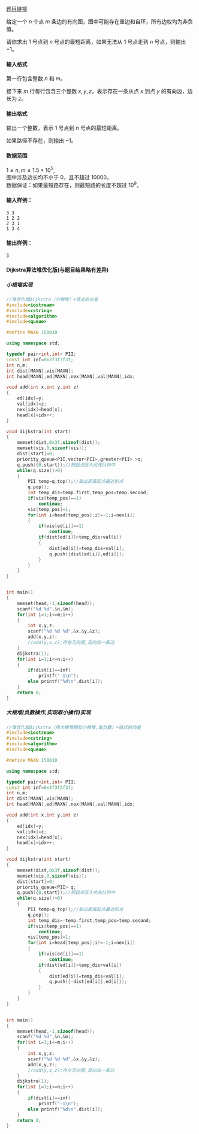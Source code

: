 
[题目链接](https://www.acwing.com/problem/content/852/)


给定一个 $n$ 个点 $m$ 条边的有向图，图中可能存在重边和自环，所有边权均为非负值。

请你求出 $1$ 号点到 $n$ 号点的最短距离，如果无法从 $1$ 号点走到 $n$ 号点，则输出 $-1$。

#### 输入格式

第一行包含整数 $n$ 和 $m$。

接下来 $m$ 行每行包含三个整数 $x,y,z$，表示存在一条从点 $x$ 到点 $y$ 的有向边，边长为 $z$。

#### 输出格式

输出一个整数，表示 $1$ 号点到 $n$ 号点的最短距离。

如果路径不存在，则输出 $-1$。

#### 数据范围

$1 \le n,m \le 1.5 \times 10^5$,  
图中涉及边长均不小于 $0$，且不超过 $10000$。  
数据保证：如果最短路存在，则最短路的长度不超过 $10^9$。

#### 输入样例：

    3 3
    1 2 2
    2 3 1
    1 3 4
    

#### 输出样例：

    3



#### Dijkstra算法堆优化版(与**题目结果略有差异**)

##### 小根堆实现
```cpp
//堆优化版Dijkstra（小根堆）+链式前向星
#include<iostream>
#include<cstring>
#include<algorithm>
#include<queue>

#define MAXN 150010

using namespace std;

typedef pair<int,int> PII;
const int inf=0x3f3f3f3f;
int n,m;
int dist[MAXN],vis[MAXN];
int head[MAXN],ed[MAXN],nex[MAXN],val[MAXN],idx;

void add(int x,int y,int z)
{
    ed[idx]=y;
    val[idx]=z;
    nex[idx]=head[x];
    head[x]=idx++;
}

void dijkstra(int start)
{
    memset(dist,0x3f,sizeof(dist));
    memset(vis,0,sizeof(vis));
    dist[start]=0;
    priority_queue<PII,vector<PII>,greater<PII> >q;
    q.push({0,start});//把起点压入优先队列中
    while(q.size()>0)
    {
        PII temp=q.top();//取出距离起点最近的点
        q.pop();
        int temp_dis=temp.first,temp_pos=temp.second;
        if(vis[temp_pos]==1)
            continue;
        vis[temp_pos]=1;
        for(int i=head[temp_pos];i!=-1;i=nex[i])
        {
            if(vis[ed[i]]==1)
                continue;
            if(dist[ed[i]]>temp_dis+val[i])
            {
                dist[ed[i]]=temp_dis+val[i];
                q.push({dist[ed[i]],ed[i]});
            }
        }
    }
}


int main()
{
    memset(head,-1,sizeof(head));
    scanf("%d %d",&n,&m);
    for(int i=1;i<=m;i++)
    {
        int x,y,z;
        scanf("%d %d %d",&x,&y,&z);
        add(x,y,z);
        //add(y,x,z);存在无向图,反向加一条边
    }
    dijkstra(1);
    for(int i=1;i<=n;i++)
    {
        if(dist[i]==inf)
            printf("-1\n");
        else printf("%d\n",dist[i]);
    }
    return 0;
}

```

##### 大根堆(负数操作,实现取小操作)实现

```cpp
//堆优化版Dijkstra（用大根堆模拟小根堆,取负数）+链式前向星
#include<iostream>
#include<cstring>
#include<algorithm>
#include<queue>

#define MAXN 150010

using namespace std;

typedef pair<int,int> PII;
const int inf=0x3f3f3f3f;
int n,m;
int dist[MAXN],vis[MAXN];
int head[MAXN],ed[MAXN],nex[MAXN],val[MAXN],idx;

void add(int x,int y,int z)
{
    ed[idx]=y;
    val[idx]=z;
    nex[idx]=head[x];
    head[x]=idx++;
}

void dijkstra(int start)
{
    memset(dist,0x3f,sizeof(dist));
    memset(vis,0,sizeof(vis));
    dist[start]=0;
    priority_queue<PII> q;
    q.push({0,start});//把起点压入优先队列中
    while(q.size()>0)
    {
        PII temp=q.top();//取出距离起点最近的点
        q.pop();
        int temp_dis=-temp.first,temp_pos=temp.second;
        if(vis[temp_pos]==1)
            continue;
        vis[temp_pos]=1;
        for(int i=head[temp_pos];i!=-1;i=nex[i])
        {
            if(vis[ed[i]]==1)
                continue;
            if(dist[ed[i]]>temp_dis+val[i])
            {
                dist[ed[i]]=temp_dis+val[i];
                q.push({-dist[ed[i]],ed[i]});
            }
        }
    }
}


int main()
{
    memset(head,-1,sizeof(head));
    scanf("%d %d",&n,&m);
    for(int i=1;i<=m;i++)
    {
        int x,y,z;
        scanf("%d %d %d",&x,&y,&z);
        add(x,y,z);
        //add(y,x,z);存在无向图,反向加一条边
    }
    dijkstra(1);
    for(int i=1;i<=n;i++)
    {
        if(dist[i]==inf)
            printf("-1\n");
        else printf("%d\n",dist[i]);
    }
    return 0;
}

```